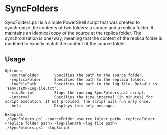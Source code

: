 # SyncFolders

SyncFolders.ps1 is a simple PowerShell script that was created to synchronize the contents of two folders: a source and a replica folder. It maintains an identical copy of the source at the replica folder. The synchronization is one-way, meaning that the content of the replica folder is modified to exactly match the content of the source folder.
## Usage
```
Options:
  -sourceFolder       Specifies the path to the source folder.
  -replicaFolder      Specifies the path to the replica folder.
  -logFilePath        Specifies the path to the log file. Default is '$env:TEMP\LogFile.txt'.
  -stopScript         Stops the running SyncFolders.ps1 script.
  -interval           Specifies the time interval (in minutes) for script execution. If not provided, the script will run only once.
  -help               Displays this help message.

Examples:
./SyncFolders.ps1 -sourceFolder <source folder path> -replicaFolder <replica folder path> -logFilePath <log file path>
./SyncFolders.ps1 -stopScript
```
